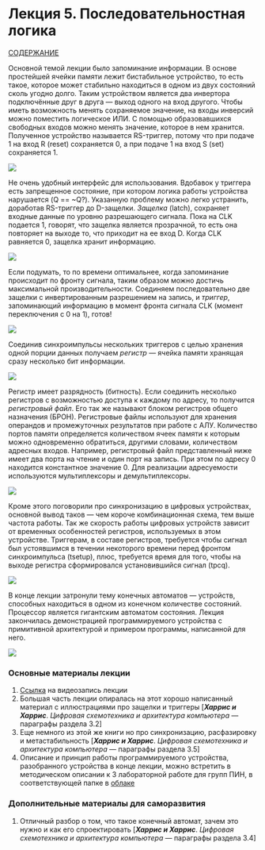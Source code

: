 # Лекция 5. Последовательностная логика

[СОДЕРЖАНИЕ](../README.md)

Основной темой лекции было запоминание информации. В основе простейшей ячейки памяти лежит бистабильное устройство, то есть такое, которое может стабильно находиться в одном из двух состояний сколь угодно долго. Таким устройством является два инвертора подключённые друг в друга — выход одного на вход другого. Чтобы иметь возможность менять сохраняемое значение, на входы инверсий можно поместить логическое ИЛИ. С помощью образовавшихся свободных входов можно менять значение, которое в нем хранится. Полученное устройство называется RS-триггер, потому что при подаче 1 на вход R (reset) сохраняется 0, а при подаче 1 на вход S (set) сохраняется 1.

![](../../technical/Lectures1/Pic/rs.png)

Не очень удобный интерфейс для использования. Вдобавок у триггера есть запрещенное состояние, при котором логика работы устройства нарушается (Q == ~Q?). Указанную проблему можно легко устранить, доработав RS-триггер до D-защелки. *Защелка* (latch), сохраняет входные данные по уровню разрешающего сигнала. Пока на CLK подается 1, говорят, что защелка является прозрачной, то есть она повторяет на выходе то, что приходит на ее вход D. Когда CLK равняется 0, защелка хранит информацию.

![](../../technical/Lectures1/Pic/dlatch.png)

Если подумать, то по времени оптимальнее, когда запоминание происходит по фронту сигнала, таким образом можно достичь максимальной производительности. Соединяем последовательно две защелки с инвертированным разрешением на запись, и *триггер*, запоминающий информацию в момент фронта сигнала CLK (момент переключения с 0 на 1), готов! 

![](../../technical/Lectures1/Pic/d.png)

Соединив синхроимпульсы нескольких триггеров с целью хранения одной порции данных получаем *регистр* — ячейка памяти хранящая сразу несколько бит информации.

![](../../technical/Lectures1/Pic/reg.png)

Регистр имеет разрядность (битность). Если соединить несколько регистров с возможностью доступа к каждому по адресу, то получится *регистровый файл*. Его так же называют блоком регистров общего назначения (БРОН). Регистровые файлы используют для хранения операндов и промежуточных результатов при работе с АЛУ. Количество портов памяти определяется количеством ячеек памяти к которым можно одновременно обратиться, другими словами, количеством адресных входов. Например, регистровый файл представленный ниже имеет два порта на чтение и один порт на запись. При этом по адресу 0 находится константное значение 0. Для реализации адресуемости используются мультиплексоры и демультиплексоры.

![](../../technical/Lectures1/Pic/regfile.png)

Кроме этого поговорили про синхронизацию в цифровых устройствах, основной вывод таков — чем короче комбинационная схема, тем выше частота работы. Так же скорость работы цифровых устройств зависит от временных особенностей регистров, используемых в этом устройстве. Триггерам, в составе регистров, требуется чтобы сигнал был устоявшимся в течении некоторого времени перед фронтом синхроимпульса (tsetup), плюс, требуется время для того, чтобы на выходе регистра сформировался установившийся сигнал (tpcq).

![](../../technical/Lectures1/Pic/regtime.png)

В конце лекции затронули тему конечных автоматов — устройств, способных находиться в одном из конечном количестве состояний. Процессор является гигантским автоматом состояния. Лекция закончилась демонстрацией программируемого устройства с примитивной архитектурой и примером программы, написанной для него.

![](../../technical/Lectures1/Pic/pu.png)

### Основные материалы лекции

1. [Ссылка](https://www.youtube.com/watch?v=Ca32opNonyw) на видеозапись лекции
2. Большая часть лекции опиралась на этот хорошо написанный материал с иллюстрациями про защелки и триггеры [***Харрис и Харрис***. *Цифровая схемотехника и архитектура компьютера* — параграфы раздела 3.2]
3. Еще немного из этой же книги но про синхронизацию, расфазировку и метастабильность [***Харрис и Харрис***. *Цифровая схемотехника и архитектура компьютера* — параграфы раздела 3.5]
4. Описание и принцип работы программируемого устройства, разобранного устройства в конце лекции, можно встретить в методическом описании к 3 лабораторной работе для групп ПИН, в соответствующей папке в [облаке](https://1drv.ms/u/s!AlYsTGjsjfIfg81u_qbaujZlU-yQZg?e=WuCPMG)

### Дополнительные материалы для саморазвития

1. Отличный разбор о том, что такое конечный автомат, зачем это нужно и как его спроектировать [***Харрис и Харрис***. *Цифровая схемотехника и архитектура компьютера* — параграфы раздела 3.4]